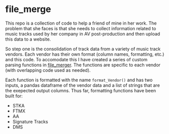 # file_merge

This repo is a collection of code to help a friend of mine in her work. The problem that she faces is that she needs to collect information related to music tracks used by her company in AV post-production and then upload this data to a website.

So step one is the consolidation of track data from a variety of music track vendors. Each vendor has their own format (column names, formatting, etc.) and this code. To accomodate this I have created a series of custom parsing functions in [file_merger](./file_merger/file_merger). The functions are specific to each vendor (with overlapping code used as needed).

Each function is formatted with the name `format_Vendor()` and has two inputs, a pandas dataframe of the vendor data and a list of strings that are the exepected output columns. Thus far, formatting functions have been built for:
* STKA
* FTMX
* AA
* Signature Tracks
* DMS

